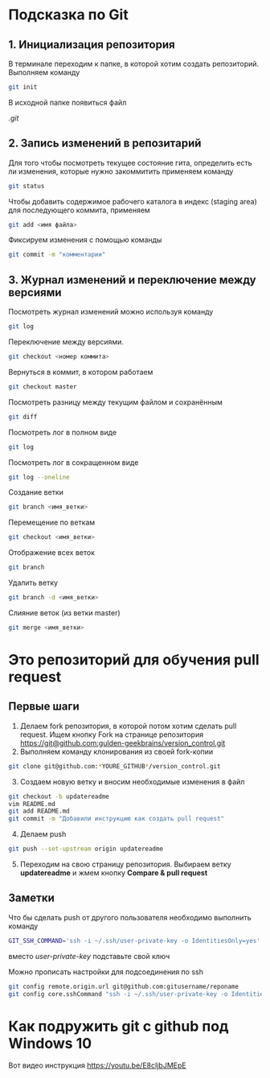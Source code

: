 ﻿# Подсказка по Git

## 1. Инициализация репозитория
В терминале переходим к папке, в которой хотим создать репозиторий. Выполняем команду 

```sh
git init
``` 
 В исходной папке появиться файл
 
 *.git*
 
 ## 2. Запись изменений в репозитарий

Для того чтобы посмотреть текущее состояние гита, определить есть ли изменения, которые нужно закоммитить применяем команду

```sh
git status
```
Чтобы добавить содержимое рабочего каталога
в индекс (staging area) для последующего коммита, применяем
 
 ```sh
 git add <имя файла>
```

 Фиксируем изменения с помощью команды

 ```sh
 git commit -m "комментарии"
 ```

## 3. Журнал изменений и переключение между версиями

Посмотреть журнал изменений можно используя команду

```sh
git log
```

Переключение между версиями.

```sh
git checkout <номер коммита>
```

Вернуться в коммит, в котором работаем

```sh
git checkout master
```

Посмотреть разницу между текущим файлом
и сохранённым
 
```sh
git diff
```

Посмотреть лог в полном виде
```sh
git log
```
Посмотреть лог в сокращенном виде
```sh
git log --oneline
```
Создание ветки 
```sh
git branch <имя_ветки>
```
Перемещение по веткам
```sh
git checkout <имя_ветки>
```
Отображение всех веток
```sh
git branch
```
Удалить ветку
```sh
git branch -d <имя_ветки>
```
Слияние веток (из ветки master)
```sh
git merge <имя_ветки>
```

# Это репозиторий для обучения pull request

## Первые шаги

1. Делаем fork репозитория, в которой потом хотим сделать pull request. Ищем кнопку Fork на странице репозитория <https://git@github.com:gulden-geekbrains/version_control.git>
2. Выполняем команду клонирования из своей fork-копии
```sh
git clone git@github.com:*YOURE_GITHUB*/version_control.git
```
3. Создаем новую ветку и вносим необходимые изменения в файл
```sh
git checkout -b updatereadme
vim README.md
git add README.md
git commit -m "Добавили инструкцию как создать pull request"
```
4. Делаем push  
```sh
git push --set-upstream origin updatereadme
```
5. Переходим на свою страницу репозитория. Выбираем ветку **updatereadme** и жмем кнопку **Compare & pull request**

## Заметки

Что бы сделать push от другого пользователя необходимо выполнить команду
```sh
GIT_SSH_COMMAND='ssh -i ~/.ssh/user-private-key -o IdentitiesOnly=yes' git push git@github.com:gulden-geekbrains/version_control.git
```

вместо *user-private-key* подставьте свой ключ

Можно прописать настройки для подсоединения по ssh
```sh
git config remote.origin.url git@github.com:gitusername/reponame
git config core.sshCommand "ssh -i ~/.ssh/user-private-key -o IdentitiesOnly=yes"
```
# Как подружить git с github под Windows 10

Вот видео инструкция https://youtu.be/E8cIjbJMEpE


